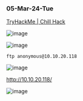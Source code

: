 ### 05-Mar-24-Tue

[TryHackMe | Chill Hack](https://tryhackme.com/room/chillhack)

![image](https://github.com/r1skkam/TryHackMe-Walkthroughs/assets/58542375/f5952956-8ae0-4b57-8140-a605155da40c)

![image](https://github.com/r1skkam/TryHackMe-Walkthroughs/assets/58542375/32105c8c-02f4-4227-ae55-e2737ad24c6b)

```
ftp anonymous@10.10.20.118
```

![image](https://github.com/r1skkam/TryHackMe-Walkthroughs/assets/58542375/c5d4cc88-cd0f-42d2-93ff-bcccd99b3ae6)

http://10.10.20.118/

![image](https://github.com/r1skkam/TryHackMe-Walkthroughs/assets/58542375/88042967-dc26-4fd8-926d-b9f4be79772d)

